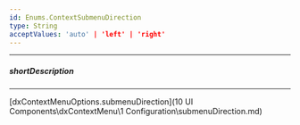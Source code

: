 ```yaml
---
id: Enums.ContextSubmenuDirection
type: String
acceptValues: 'auto' | 'left' | 'right'
---
```

---
##### shortDescription
<!-- Description goes here -->

---
<!-- Description goes here -->
[dxContextMenuOptions.submenuDirection](10 UI Components\dxContextMenu\1 Configuration\submenuDirection.md)